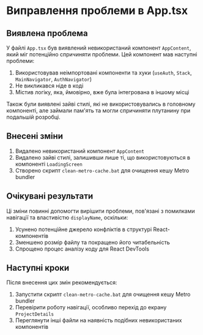 # Виправлення проблеми в App.tsx

## Виявлена проблема

У файлі `App.tsx` був виявлений невикористаний компонент `AppContent`, який міг потенційно спричиняти проблеми. Цей компонент мав наступні проблеми:

1. Використовував неімпортовані компоненти та хуки (`useAuth`, `Stack`, `MainNavigator`, `AuthNavigator`)
2. Не викликався ніде в коді
3. Містив логіку, яка, ймовірно, вже була інтегрована в іншому місці

Також були виявлені зайві стилі, які не використовувались в головному компоненті, але займали пам'ять та могли спричиняти плутанину при подальшій розробці.

## Внесені зміни

1. Видалено невикористаний компонент `AppContent`
2. Видалено зайві стилі, залишивши лише ті, що використовуються в компоненті `LoadingScreen`
3. Створено скрипт `clean-metro-cache.bat` для очищення кешу Metro bundler

## Очікувані результати

Ці зміни повинні допомогти вирішити проблеми, пов'язані з помилками навігації та властивістю `displayName`, оскільки:

1. Усунено потенційне джерело конфліктів в структурі React-компонентів
2. Зменшено розмір файлу та покращено його читабельність
3. Спрощено процес аналізу коду для React DevTools

## Наступні кроки

Після внесення цих змін рекомендується:

1. Запустити скрипт `clean-metro-cache.bat` для очищення кешу Metro bundler
2. Перевірити роботу навігації, особливо перехід до екрану `ProjectDetails`
3. Переглянути інші файли на наявність подібних невикористаних компонентів